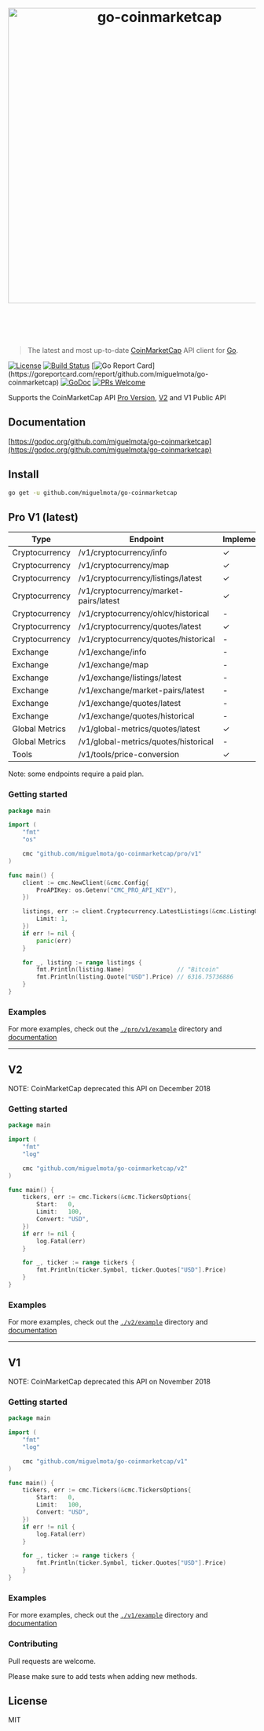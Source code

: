 <h1 align="center">
  <br />
  <img src="https://user-images.githubusercontent.com/168240/41822669-34e92094-77a8-11e8-831e-67d38e686c21.png" alt="go-coinmarketcap" width="600" />
  <br />
  <br />
  <br />
</h1>

> The latest and most up-to-date [CoinMarketCap](https://coinmarketcap.com/) API client for [Go](https://golang.org/).

[![License](http://img.shields.io/badge/license-MIT-blue.svg)](https://raw.githubusercontent.com/miguelmota/go-coinmarketcap/master/LICENSE.md)
[![Build Status](https://travis-ci.org/miguelmota/go-coinmarketcap.svg?branch=master)](https://travis-ci.org/miguelmota/go-coinmarketcap)
[![Go Report Card](https://goreportcard.com/badge/github.com/miguelmota/go-coinmarketcap?)](https://goreportcard.com/report/github.com/miguelmota/go-coinmarketcap)
[![GoDoc](https://godoc.org/github.com/miguelmota/go-coinmarketcap?status.svg)](https://godoc.org/github.com/miguelmota/go-coinmarketcap)
[![PRs Welcome](https://img.shields.io/badge/PRs-welcome-brightgreen.svg)](#contributing)

Supports the CoinMarketCap API [Pro Version](https://pro.coinmarketcap.com/api/v1), [V2](https://coinmarketcap.com/api) and V1 Public API

## Documentation

[https://godoc.org/github.com/miguelmota/go-coinmarketcap](https://godoc.org/github.com/miguelmota/go-coinmarketcap)

## Install

```bash
go get -u github.com/miguelmota/go-coinmarketcap
```

## Pro V1 (latest)

| Type           | Endpoint                               | Implemented? |
|----------------|----------------------------------------|--------------|
| Cryptocurrency | /v1/cryptocurrency/info                | ✓            |
| Cryptocurrency | /v1/cryptocurrency/map                 | ✓            |
| Cryptocurrency | /v1/cryptocurrency/listings/latest     | ✓            |
| Cryptocurrency | /v1/cryptocurrency/market-pairs/latest | ✓            |
| Cryptocurrency | /v1/cryptocurrency/ohlcv/historical    | -            |
| Cryptocurrency | /v1/cryptocurrency/quotes/latest       | ✓            |
| Cryptocurrency | /v1/cryptocurrency/quotes/historical   | -            |
| Exchange       | /v1/exchange/info                      | -            |
| Exchange       | /v1/exchange/map                       | -            |
| Exchange       | /v1/exchange/listings/latest           | -            |
| Exchange       | /v1/exchange/market-pairs/latest       | -            |
| Exchange       | /v1/exchange/quotes/latest             | -            |
| Exchange       | /v1/exchange/quotes/historical         | -            |
| Global Metrics | /v1/global-metrics/quotes/latest       | ✓            |
| Global Metrics | /v1/global-metrics/quotes/historical   | -            |
| Tools          | /v1/tools/price-conversion             | ✓            |

Note: some endpoints require a paid plan.

### Getting started

```go
package main

import (
	"fmt"
	"os"

	cmc "github.com/miguelmota/go-coinmarketcap/pro/v1"
)

func main() {
	client := cmc.NewClient(&cmc.Config{
		ProAPIKey: os.Getenv("CMC_PRO_API_KEY"),
	})

	listings, err := client.Cryptocurrency.LatestListings(&cmc.ListingOptions{
		Limit: 1,
	})
	if err != nil {
		panic(err)
	}

	for _, listing := range listings {
		fmt.Println(listing.Name)               // "Bitcoin"
		fmt.Println(listing.Quote["USD"].Price) // 6316.75736886
	}
}
```

### Examples

For more examples, check out the [`./pro/v1/example`](./pro/v1/example) directory and [documentation](https://godoc.org/github.com/miguelmota/go-coinmarketcap/pro/v1)

---

## V2

NOTE: CoinMarketCap deprecated this API on December 2018

### Getting started

```go
package main

import (
	"fmt"
	"log"

	cmc "github.com/miguelmota/go-coinmarketcap/v2"
)

func main() {
	tickers, err := cmc.Tickers(&cmc.TickersOptions{
		Start:   0,
		Limit:   100,
		Convert: "USD",
	})
	if err != nil {
		log.Fatal(err)
	}

	for _, ticker := range tickers {
		fmt.Println(ticker.Symbol, ticker.Quotes["USD"].Price)
	}
}
```

### Examples

For more examples, check out the [`./v2/example`](./v2/example) directory and [documentation](https://godoc.org/github.com/miguelmota/go-coinmarketcap/v2)

---

## V1

NOTE: CoinMarketCap deprecated this API on November 2018

### Getting started

```go
package main

import (
	"fmt"
	"log"

	cmc "github.com/miguelmota/go-coinmarketcap/v1"
)

func main() {
	tickers, err := cmc.Tickers(&cmc.TickersOptions{
		Start:   0,
		Limit:   100,
		Convert: "USD",
	})
	if err != nil {
		log.Fatal(err)
	}

	for _, ticker := range tickers {
		fmt.Println(ticker.Symbol, ticker.Quotes["USD"].Price)
	}
}
```

### Examples

For more examples, check out the [`./v1/example`](./v1/example) directory and [documentation](https://godoc.org/github.com/miguelmota/go-coinmarketcap/v1)

### Contributing

Pull requests are welcome.

Please make sure to add tests when adding new methods.

## License

MIT

